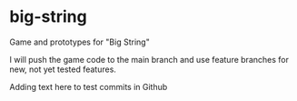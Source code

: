 # big-string
Game and prototypes for "Big String"

I will push the game code to the main branch and use feature branches for new, not yet tested features.

Adding text here to test commits in Github